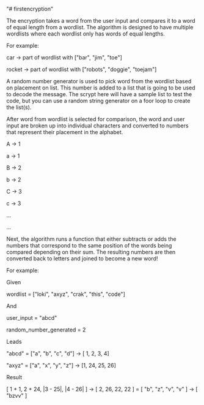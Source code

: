 "# firstencryption" 

The encryption takes a word from the user input and compares it to a word of equal length from a wordlist. The algorithm is designed to have multiple wordlists where each wordlist only has words of equal lengths.

For example:

car -> part of wordlist with ["bar", "jim", "toe"]

rocket -> part of wordlist with ["robots", "doggie", "toejam"]

A random number generator is used to pick word from the wordlist based on placement on list. This number is added to a list that is going to be used to decode the message. 
The scrypt here will have a sample list to test the code, but you can use a random string generator on a foor loop to create the list(s). 

After word from wordlist is selected for comparison, the word and user input are broken up into individual characters and converted to numbers that represent their placement in the alphabet.

A -> 1

a -> 1

B -> 2

b -> 2

C -> 3

c -> 3

...

...

Next, the algorithm runs a function that either subtracts or adds the numbers that correspond to the same position of the words being compared depending on their sum.
The resulting numbers are then converted back to letters and joined to become a new word!

For example:

Given

wordlist = ["loki", "axyz", "crak", "this", "code"]

And

user_input = "abcd"

random_number_generated = 2

Leads

"abcd" = ["a", "b", "c", "d"] -> [ 1, 2, 3, 4]

"axyz" = ["a", "x", "y", "z"] -> [1, 24, 25, 26]

Result

[ 1 + 1, 2 + 24, |3 - 25|, |4 - 26| ] -> [ 2, 26, 22, 22 ] = [ "b", "z", "v", "v" ] -> [ "bzvv" ]



